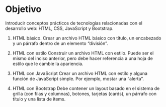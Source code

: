 # Objetivo

Introducir conceptos prácticos de tecnologías relacionadas con el desarrollo web: HTML, CSS,
JavaScript y Bootstrap.

1. HTML básico.
Crear un archivo HTML básico con título, un encabezado y un párrafo dentro de un elemento “división”.

2. HTML con estilo
Construir un archivo HTML con estilo. Puede ser el mismo del inciso anterior, pero debe hacer referencia a una hoja de estilo que le cambie la apariencia.

3. HTML con JavaScript
Crear un archivo HTML con estilo y alguna función de JavaScript simple. Por ejemplo, mostar una “alerta”.

4. HTML con Bootstrap
Debe contener un layout basado en el sistema de grilla (con filas y columnas), botones, tarjetas (cards), un párrafo con título y una lista de ítems.
